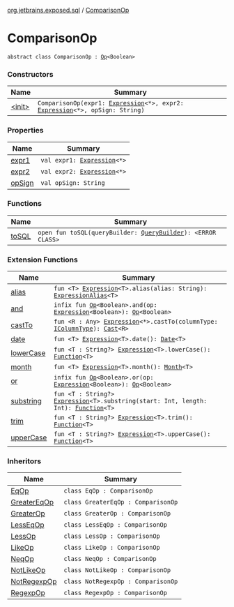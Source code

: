 [org.jetbrains.exposed.sql](../index.md) / [ComparisonOp](.)

# ComparisonOp

`abstract class ComparisonOp : `[`Op`](../-op/index.md)`<Boolean>`

### Constructors

| Name | Summary |
|---|---|
| [&lt;init&gt;](-init-.md) | `ComparisonOp(expr1: `[`Expression`](../-expression/index.md)`<*>, expr2: `[`Expression`](../-expression/index.md)`<*>, opSign: String)` |

### Properties

| Name | Summary |
|---|---|
| [expr1](expr1.md) | `val expr1: `[`Expression`](../-expression/index.md)`<*>` |
| [expr2](expr2.md) | `val expr2: `[`Expression`](../-expression/index.md)`<*>` |
| [opSign](op-sign.md) | `val opSign: String` |

### Functions

| Name | Summary |
|---|---|
| [toSQL](to-s-q-l.md) | `open fun toSQL(queryBuilder: `[`QueryBuilder`](../-query-builder/index.md)`): <ERROR CLASS>` |

### Extension Functions

| Name | Summary |
|---|---|
| [alias](../alias.md) | `fun <T> `[`Expression`](../-expression/index.md)`<T>.alias(alias: String): `[`ExpressionAlias`](../-expression-alias/index.md)`<T>` |
| [and](../and.md) | `infix fun `[`Op`](../-op/index.md)`<Boolean>.and(op: `[`Expression`](../-expression/index.md)`<Boolean>): `[`Op`](../-op/index.md)`<Boolean>` |
| [castTo](../cast-to.md) | `fun <R : Any> `[`Expression`](../-expression/index.md)`<*>.castTo(columnType: `[`IColumnType`](../-i-column-type/index.md)`): `[`Cast`](../-cast/index.md)`<R>` |
| [date](../date.md) | `fun <T> `[`Expression`](../-expression/index.md)`<T>.date(): `[`Date`](../-date/index.md)`<T>` |
| [lowerCase](../lower-case.md) | `fun <T : String?> `[`Expression`](../-expression/index.md)`<T>.lowerCase(): `[`Function`](../-function/index.md)`<T>` |
| [month](../month.md) | `fun <T> `[`Expression`](../-expression/index.md)`<T>.month(): `[`Month`](../-month/index.md)`<T>` |
| [or](../or.md) | `infix fun `[`Op`](../-op/index.md)`<Boolean>.or(op: `[`Expression`](../-expression/index.md)`<Boolean>): `[`Op`](../-op/index.md)`<Boolean>` |
| [substring](../substring.md) | `fun <T : String?> `[`Expression`](../-expression/index.md)`<T>.substring(start: Int, length: Int): `[`Function`](../-function/index.md)`<T>` |
| [trim](../trim.md) | `fun <T : String?> `[`Expression`](../-expression/index.md)`<T>.trim(): `[`Function`](../-function/index.md)`<T>` |
| [upperCase](../upper-case.md) | `fun <T : String?> `[`Expression`](../-expression/index.md)`<T>.upperCase(): `[`Function`](../-function/index.md)`<T>` |

### Inheritors

| Name | Summary |
|---|---|
| [EqOp](../-eq-op/index.md) | `class EqOp : ComparisonOp` |
| [GreaterEqOp](../-greater-eq-op/index.md) | `class GreaterEqOp : ComparisonOp` |
| [GreaterOp](../-greater-op/index.md) | `class GreaterOp : ComparisonOp` |
| [LessEqOp](../-less-eq-op/index.md) | `class LessEqOp : ComparisonOp` |
| [LessOp](../-less-op/index.md) | `class LessOp : ComparisonOp` |
| [LikeOp](../-like-op/index.md) | `class LikeOp : ComparisonOp` |
| [NeqOp](../-neq-op/index.md) | `class NeqOp : ComparisonOp` |
| [NotLikeOp](../-not-like-op/index.md) | `class NotLikeOp : ComparisonOp` |
| [NotRegexpOp](../-not-regexp-op/index.md) | `class NotRegexpOp : ComparisonOp` |
| [RegexpOp](../-regexp-op/index.md) | `class RegexpOp : ComparisonOp` |
